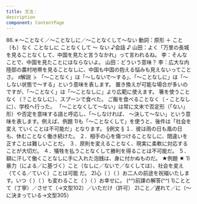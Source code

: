 ```yaml
---
title: 文法：
description
component: ContentPage
---
```



86.＊～ことなく／～ことなしに／～ことなくして～ない
動詞：原形 ＋ こと（も）なく
ことなしに
ことなくして ～ ない
♪会話 ♪
山田：よく「万里の長城を見ることなくして、中国を見たと言うなかれ」って言われるね。
李：そんなことで、中国を見たことにはならないよ。 山田：どういう意味？
李：広大な内陸部の農村地帯を見ることなしに、中国も中国の抱える悩みも見えないってことさ。
♯解説 ♭
「～ことなく」は「～しないで～する」、「～ことなしに」は「～しない状態で～する」という意味を表します。 置き換えが可能な場合が多いのですが、「～ことなく」は「～ことなしに」より広範に使えます。
箸を使うことなく（？ことなしに）、スプーンで食べた。 ご飯を食べることなく（・ことなしに）、学校へ行った。 「～ことなくして～ない」は常に文末で否定形（「ない」形）や否定を意味する語と呼応し、「～しなければ、
～決して～ない」という意味を表します。例えば、例題 1)も「～ことなくして」を使うと、後件は「社会を変え ていくことは不可能だ」となります。
§例文 §
１．彼は雨の日も風の日も、休むことなく働き続けた。
２．相手の心を傷つけることなしに、間違いを正すことは難しいことだ。
３．原則を変えることなく、現実に柔軟に対応することが大切だ。
４．犠牲を払うことなくして勝利を得ることは不可能だ。
５．額に汗して働くことなしに手に入れた泡銭は、身に付かぬものだ。
★例題 ★
1)暴力（による／に基づく）こと（なしに／ないで／なくしては）、社会を変え（てくる／ていく）ことは可能
だ。
2)心（ ）（ ）お二人の前途を祝福いたします。いつ（ ）（ ）も変わること（ ）（ ）お幸せに。
(^^)前課の解答(^^)
1)こととて（丁寧）／させて（→文型102）／いただけ（許可）
2)こと／遅れて／に（～に決まっている→文型305）
